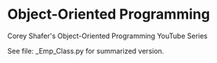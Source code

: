 # Object-Oriented Programming
Corey Shafer's Object-Oriented Programming YouTube Series

See file: _Emp_Class.py for summarized version.
